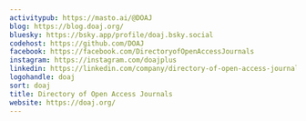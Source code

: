 ```yaml
---
activitypub: https://masto.ai/@DOAJ
blog: https://blog.doaj.org/
bluesky: https://bsky.app/profile/doaj.bsky.social
codehost: https://github.com/DOAJ
facebook: https://facebook.com/DirectoryofOpenAccessJournals
instagram: https://instagram.com/doajplus
linkedin: https://linkedin.com/company/directory-of-open-access-journals-doaj-
logohandle: doaj
sort: doaj
title: Directory of Open Access Journals
website: https://doaj.org/
---
```


